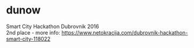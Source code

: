 # dunow
Smart City Hackathon Dubrovnik 2016  
2nd place - more info: https://www.netokracija.com/dubrovnik-hackathon-smart-city-118022
